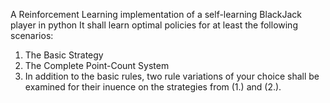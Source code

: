 A Reinforcement Learning implementation of a self-learning BlackJack player in python 
 It shall learn optimal policies for at least the following scenarios:
 1. The Basic Strategy
 2. The Complete Point-Count System 
 3. In addition to the basic rules, two rule variations of your choice shall be examined for their
 inuence on the strategies from (1.) and (2.).
